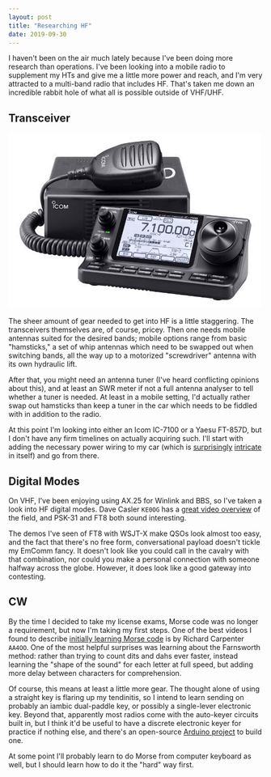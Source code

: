 ```yaml
---
layout: post
title: "Researching HF"
date: 2019-09-30
---
```


I haven't been on the air much lately because I've been doing more research than operations. I've
been looking into a mobile radio to supplement my HTs and give me a little more power and reach, and
I'm very attracted to a multi-band radio that includes HF. That's taken me down an incredible rabbit
hole of what all is possible outside of VHF/UHF.

## Transceiver

![Icom IC-7100](/assets/icom_ic-7100.jpg)

The sheer amount of gear needed to get into HF is a little staggering. The transceivers themselves
are, of course, pricey. Then one needs mobile antennas suited for the desired bands; mobile options
range from basic "hamsticks," a set of whip antennas which need to be swapped out when switching
bands, all the way up to a motorized "screwdriver" antenna with its own hydraulic lift.

After that, you might need an antenna tuner (I've heard conflicting opinions about this), and at
least an SWR meter if not a full antenna analyser to tell whether a tuner is needed. At least in a
mobile setting, I'd actually rather swap out hamsticks than keep a tuner in the car which needs to
be fiddled with in addition to the radio.

At this point I'm looking into either an Icom IC-7100 or a Yaesu FT-857D, but I don't have any firm
timelines on actually acquiring such. I'll start with adding the necessary power wiring to my car
(which is [surprisingly](http://www.k0bg.com/wiring.html)
[intricate](https://hamradioschool.com/going-mobile-install-a-station-in-your-vehicle-part-1/) in
itself) and go from there.

## Digital Modes

On VHF, I've been enjoying using AX.25 for Winlink and BBS, so I've taken a look into HF digital
modes. Dave Casler `KE0OG` has a [great video overview](https://youtu.be/zHXScGrsw-A) of the field,
and PSK-31 and FT8 both sound interesting.

The demos I've seen of FT8 with WSJT-X make QSOs look almost too easy, and the fact that there's no
free form, conversational payload doesn't tickle my EmComm fancy. It doesn't look like you could
call in the cavalry with that combination, nor could you make a personal connection with someone
halfway across the globe. However, it does look like a good gateway into contesting.

## CW

By the time I decided to take my license exams, Morse code was no longer a requirement, but now I'm
taking my first steps. One of the best videos I found to describe
[initially learning Morse code](https://youtu.be/mbp-d-u4aLc) is by Richard Carpenter `AA4OO`. One
of the most helpful surprises was learning about the Farnsworth method: rather than trying to count
dits and dahs ever faster, instead learning the "shape of the sound" for each letter at full speed,
but adding more delay between characters for comprehension.

Of course, this means at least a little more gear. The thought alone of using a straight key is
flaring up my tendinitis, so I intend to learn sending on probably an iambic dual-paddle key, or
possibly a single-lever electronic key. Beyond that, apparently most radios come with the auto-keyer
circuits built in, but I think it'd be useful to have a discrete electronic keyer for practice if
nothing else, and there's an open-source
[Arduino project](https://blog.radioartisan.com/arduino-cw-keyer/) to build one.

At some point I'll probably learn to do Morse from computer keyboard as well, but I should learn how
to do it the "hard" way first.
